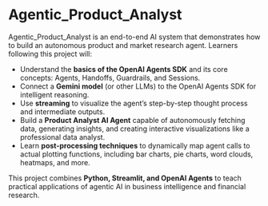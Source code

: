 # Agentic_Product_Analyst

Agentic_Product_Analyst is an end-to-end AI system that demonstrates how to build an autonomous product and market research agent. Learners following this project will:

- Understand the **basics of the OpenAI Agents SDK** and its core concepts: Agents, Handoffs, Guardrails, and Sessions.
- Connect a **Gemini model** (or other LLMs) to the OpenAI Agents SDK for intelligent reasoning.
- Use **streaming** to visualize the agent’s step-by-step thought process and intermediate outputs.
- Build a **Product Analyst AI Agent** capable of autonomously fetching data, generating insights, and creating interactive visualizations like a professional data analyst.
- Learn **post-processing techniques** to dynamically map agent calls to actual plotting functions, including bar charts, pie charts, word clouds, heatmaps, and more.

This project combines **Python, Streamlit, and OpenAI Agents** to teach practical applications of agentic AI in business intelligence and financial research.
